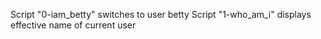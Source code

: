 Script "0-iam_betty" switches to user betty
Script "1-who_am_i" displays effective name of current user
